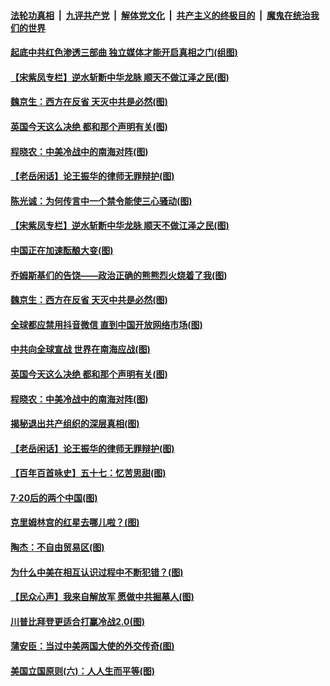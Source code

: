 ####  [法轮功真相](../../../../basic/blob/master/README.md?t=07220831) &nbsp;|&nbsp; [九评共产党](../../../../9ping.md/blob/master/README.md?t=07220831) &nbsp;|&nbsp; [解体党文化](../../../../jtdwh.md/blob/master/README.md?t=07220831)  &nbsp;|&nbsp; [共产主义的终极目的](../../../../gczydzjmd.md/blob/master/README.md?t=07220831) &nbsp;|&nbsp; [魔鬼在统治我们的世界](../../../../mgztzwmdsj.md/blob/master/README.md?t=07220831) 

#### [起底中共红色渗透三部曲 独立媒体才能开启真相之门(组图)](../pages/p4/939850.md?t=07220831) 

#### [【宋紫凤专栏】逆水斩断中华龙脉 顺天不做江泽之民(图)](../pages/p4/938985.md?t=07220831) 

#### [魏京生：西方在反省 天灭中共是必然(图)](../pages/p4/940383.md?t=07220831) 

#### [英国今天这么决绝 都和那个声明有关(图)](../pages/p4/940372.md?t=07220831) 

#### [程晓农：中美冷战中的南海对阵(图)](../pages/p4/940371.md?t=07220831) 

#### [【老岳闲话】论王振华的律师无罪辩护(图)](../pages/p4/940333.md?t=07220831) 

#### [陈光诚：为何传言中一个禁令能使三心骚动(图)](../pages/p4/940459.md?t=07220831) 

#### [【宋紫凤专栏】逆水斩断中华龙脉 顺天不做江泽之民(图)](../pages/p4/938985.md?t=07220831) 

#### [中国正在加速酝酿大变(图)](../pages/p4/940389.md?t=07220831) 

#### [乔姆斯基们的告饶——政治正确的熊熊烈火烧着了我(图)](../pages/p4/940385.md?t=07220831) 

#### [魏京生：西方在反省 天灭中共是必然(图)](../pages/p4/940383.md?t=07220831) 

#### [全球都应禁用抖音微信 直到中国开放网络市场(图)](../pages/p4/940382.md?t=07220831) 

#### [中共向全球宣战 世界在南海应战(图)](../pages/p4/940376.md?t=07220831) 

#### [英国今天这么决绝 都和那个声明有关(图)](../pages/p4/940372.md?t=07220831) 

#### [程晓农：中美冷战中的南海对阵(图)](../pages/p4/940371.md?t=07220831) 

#### [揭秘退出共产组织的深层真相(图)](../pages/p4/940370.md?t=07220831) 

#### [【老岳闲话】论王振华的律师无罪辩护(图)](../pages/p4/940333.md?t=07220831) 

#### [【百年百首咏史】五十七：忆苦思甜(图)](../pages/p4/940347.md?t=07220831) 

#### [7‧20后的两个中国(图)](../pages/p4/940304.md?t=07220831) 

#### [克里姆林宫的红星去哪儿啦？(图)](../pages/p4/940247.md?t=07220831) 

#### [陶杰：不自由贸易区(图)](../pages/p4/940253.md?t=07220831) 

#### [为什么中美在相互认识过程中不断犯错？(图)](../pages/p4/940245.md?t=07220831) 

#### [【民众心声】我来自解放军 愿做中共掘墓人(图)](../pages/p4/940139.md?t=07220831) 

#### [川普比拜登更适合打赢冷战2.0(图)](../pages/p4/940255.md?t=07220831) 

#### [蒲安臣：当过中美两国大使的外交传奇(图)](../pages/p4/940251.md?t=07220831) 

#### [美国立国原则(六)：人人生而平等(图)](../pages/p4/940243.md?t=07220831) 

